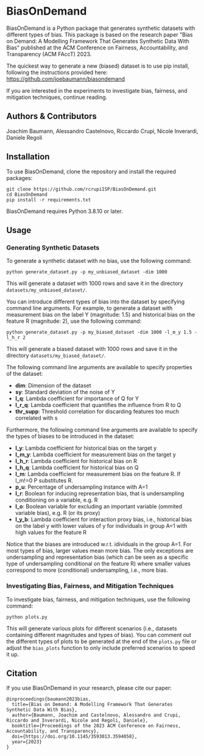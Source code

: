 # BiasOnDemand

BiasOnDemand is a Python package that generates synthetic datasets with different types of bias. This package is based on the research paper "Bias on Demand: A Modelling Framework That Generates Synthetic Data With Bias" published at the ACM Conference on Fairness, Accountability, and Transparency (ACM FAccT) 2023.

The quickest way to generate a new (biased) dataset is to use pip install, following the instructions provided here: https://github.com/joebaumann/biasondemand

If you are interested in the experiments to investigate bias, fairness, and mitigation techniques, continue reading.

## Authors & Contributors

Joachim Baumann, Alessandro Castelnovo, Riccardo Crupi, Nicole Inverardi, Daniele Regoli

## Installation

To use BiasOnDemand, clone the repository and install the required packages:

```
git clone https://github.com/rcrupiISP/BiasOnDemand.git
cd BiasOnDemand
pip install -r requirements.txt
```

BiasOnDemand requires Python 3.8.10 or later.

## Usage

### Generating Synthetic Datasets

To generate a synthetic dataset with no bias, use the following command:

```
python generate_dataset.py -p my_unbiased_dataset -dim 1000
```

This will generate a dataset with 1000 rows and save it in the directory `datasets/my_unbiased_dataset/`.

You can introduce different types of bias into the dataset by specifying command line arguments. For example, to generate a dataset with measurement bias on the label Y (magnitude: 1.5) and historical bias on the feature R (magnitude: 2), use the following command:

```
python generate_dataset.py -p my_biased_dataset -dim 1000 -l_m_y 1.5 -l_h_r 2
```

This will generate a biased dataset with 1000 rows and save it in the directory `datasets/my_biased_dataset/`.

The following command line arguments are available to specify properties of the dataset:
- **dim**: Dimension of the dataset
- **sy**: Standard deviation of the noise of Y
- **l_q**: Lambda coefficient for importance of Q for Y
- **l_r_q**: Lambda coefficient that quantifies the influence from R to Q
- **thr_supp**: Threshold correlation for discarding features too much correlated with s

Furthermore, the following command line arguments are available to specify the types of biases to be introduced in the dataset:
- **l_y**: Lambda coefficient for historical bias on the target y
- **l_m_y**: Lambda coefficient for measurement bias on the target y
- **l_h_r**: Lambda coefficient for historical bias on R
- **l_h_q**: Lambda coefficient for historical bias on Q
- **l_m**: Lambda coefficient for measurement bias on the feature R. If l_m!=0 P substitutes R.
- **p_u**: Percentage of undersampling instance with A=1
- **l_r**: Boolean for inducing representation bias, that is undersampling conditioning on a variable, e.g. R
- **l_o**: Boolean variable for excluding an important variable (ommited variable bias), e.g. R (or its proxy)
- **l_y_b**: Lambda coefficient for interaction proxy bias, i.e., historical bias on the label y with lower values of y for individuals in group A=1 with high values for the feature R

Notice that the biases are introduced w.r.t. idividuals in the group A=1.
For most types of bias, larger values mean more bias. The only exceptions are undersampling and representation bias (which can be seen as a specific type of undersampling conditional on the feature R) where smaller values correspond to more (conditional) undersampling, i.e., more bias.

### Investigating Bias, Fairness, and Mitigation Techniques

To investigate bias, fairness, and mitigation techniques, use the following command:

```
python plots.py
```

This will generate various plots for different scenarios (i.e., datasets containing different magnitudes and types of bias). You can comment out the different types of plots to be generated at the end of the `plots.py` file or adjust the `bias_plots` function to only include preferred scenarios to speed it up.

## Citation

If you use BiasOnDemand in your research, please cite our paper:

```
@inproceedings{baumann2023bias,
  title={Bias on Demand: A Modelling Framework That Generates Synthetic Data With Bias},
  author={Baumann, Joachim and Castelnovo, Alessandro and Crupi, Riccardo and Inverardi, Nicole and Regoli, Daniele},
  booktitle={Proceedings of the 2023 ACM Conference on Fairness, Accountability, and Transparency},
  doi={https://doi.org/10.1145/3593013.3594058},
  year={2023}
}
```
